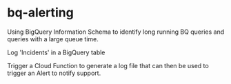 # bq-alerting

Using BigQuery Information Schema to identify long running BQ queries and queries with a large queue time.

Log 'Incidents' in a BigQuery table

Trigger a Cloud Function to generate a log file that can then be used to trigger an Alert to notify support.
